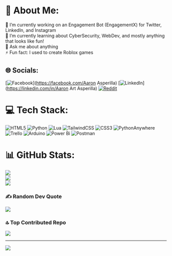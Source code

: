# 💫 About Me:
🔭 I’m currently working on an Engagement Bot (EngagementX) for Twitter, LinkedIn, and Instagram<br>🌱 I’m currently learning about CyberSecurity, WebDev, and mostly anything that looks like fun!<br>💬 Ask me about anything<br>⚡ Fun fact: I used to create Roblox games


## 🌐 Socials:
[![Facebook](https://img.shields.io/badge/Facebook-%231877F2.svg?logo=Facebook&logoColor=white)](https://facebook.com/Aaron Asperilla) [![LinkedIn](https://img.shields.io/badge/LinkedIn-%230077B5.svg?logo=linkedin&logoColor=white)](https://linkedin.com/in/Aaron Art Asperilla) [![Reddit](https://img.shields.io/badge/Reddit-%23FF4500.svg?logo=Reddit&logoColor=white)](https://reddit.com/user/Seiyjiji) 

# 💻 Tech Stack:
![HTML5](https://img.shields.io/badge/html5-%23E34F26.svg?style=for-the-badge&logo=html5&logoColor=white) ![Python](https://img.shields.io/badge/python-3670A0?style=for-the-badge&logo=python&logoColor=ffdd54) ![Lua](https://img.shields.io/badge/lua-%232C2D72.svg?style=for-the-badge&logo=lua&logoColor=white) ![TailwindCSS](https://img.shields.io/badge/tailwindcss-%2338B2AC.svg?style=for-the-badge&logo=tailwind-css&logoColor=white) ![CSS3](https://img.shields.io/badge/css3-%231572B6.svg?style=for-the-badge&logo=css3&logoColor=white) ![PythonAnywhere](https://img.shields.io/badge/pythonanywhere-%232F9FD7.svg?style=for-the-badge&logo=pythonanywhere&logoColor=151515) ![Trello](https://img.shields.io/badge/Trello-%23026AA7.svg?style=for-the-badge&logo=Trello&logoColor=white) ![Arduino](https://img.shields.io/badge/-Arduino-00979D?style=for-the-badge&logo=Arduino&logoColor=white) ![Power Bi](https://img.shields.io/badge/power_bi-F2C811?style=for-the-badge&logo=powerbi&logoColor=black) ![Postman](https://img.shields.io/badge/Postman-FF6C37?style=for-the-badge&logo=postman&logoColor=white)
# 📊 GitHub Stats:
![](https://github-readme-stats.vercel.app/api?username=SeiynJie&theme=dark&hide_border=false&include_all_commits=false&count_private=false)<br/>
![](https://github-readme-streak-stats.herokuapp.com/?user=SeiynJie&theme=dark&hide_border=false)<br/>
![](https://github-readme-stats.vercel.app/api/top-langs/?username=SeiynJie&theme=dark&hide_border=false&include_all_commits=false&count_private=false&layout=compact)

### ✍️ Random Dev Quote
![](https://quotes-github-readme.vercel.app/api?type=horizontal&theme=radical)

### 🔝 Top Contributed Repo
![](https://github-contributor-stats.vercel.app/api?username=SeiynJie&limit=5&theme=dark&combine_all_yearly_contributions=true)

---
[![](https://visitcount.itsvg.in/api?id=SeiynJie&icon=5&color=2)](https://visitcount.itsvg.in)

<!-- Proudly created with GPRM ( https://gprm.itsvg.in ) -->
